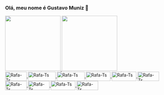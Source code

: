 
### Olá, meu nome é Gustavo Muniz 👋

 <div>
  <a href="https://github.com/gumunizs">
  <img height="180em" src="https://github-readme-stats.vercel.app/api?username=gumunizs&show_icons=true&theme=tokyonight&include_all_commits=true&count_private=false"/>
  <img height="180em" src="https://github-readme-stats.vercel.app/api/top-langs/?username=gumunizs&layout=compact&langs_count=7&theme=tokyonight"/>
</div>
<div style="display: inline_block">
 
  
   <img align="center" alt="Rafa-Ts" height="30" width="70" src="https://img.shields.io/badge/CSS3-1572B6?style=for-the-badge&logo=css3&logoColor=white">
    <img align="center" alt="Rafa-Ts" height="30" width="90" src="https://img.shields.io/badge/JavaScript-F7DF1E?style=for-the-badge&logo=javascript&logoColor=white">
    <img align="center" alt="Rafa-Ts" height="30" width="90" src="https://img.shields.io/badge/TypeScript-007ACC?style=for-the-badge&logo=typescript&logoColor=white">
    <img align="center" alt="Rafa-Ts" height="30" width="80" src="https://img.shields.io/badge/Angular-DD0031?style=for-the-badge&logo=angular&logoColor=white">
    <img align="center" alt="Rafa-Ts" height="30" width="80" src="https://img.shields.io/badge/Bootstrap-563D7C?style=for-the-badge&logo=bootstrap&logoColor=white">
    <img align="center" alt="Rafa-Ts" height="30" width="70" src="https://img.shields.io/badge/jQuery-0769AD?style=for-the-badge&logo=jquery&logoColor=white">
   <img align="center" alt="Rafa-Ts" height="30" width="70" src="https://img.shields.io/badge/Spring-6DB33F?style=for-the-badge&logo=spring&logoColor=white">
   <img align="center" alt="Rafa-Ts" height="30" width="70" src="https://img.shields.io/badge/MySQL-00000F?style=for-the-badge&logo=mysql&logoColor=white">
   <img align="center" alt="Rafa-Ts" height="30" width="80" src="https://img.shields.io/badge/Heroku-430098?style=for-the-badge&logo=heroku&logoColor=white">
   <img align="center" alt="Rafa-Ts" height="30" width="70" src="https://img.shields.io/badge/Node.js-43853D?style=for-the-badge&logo=node.js&logoColor=white">
  

</div>

